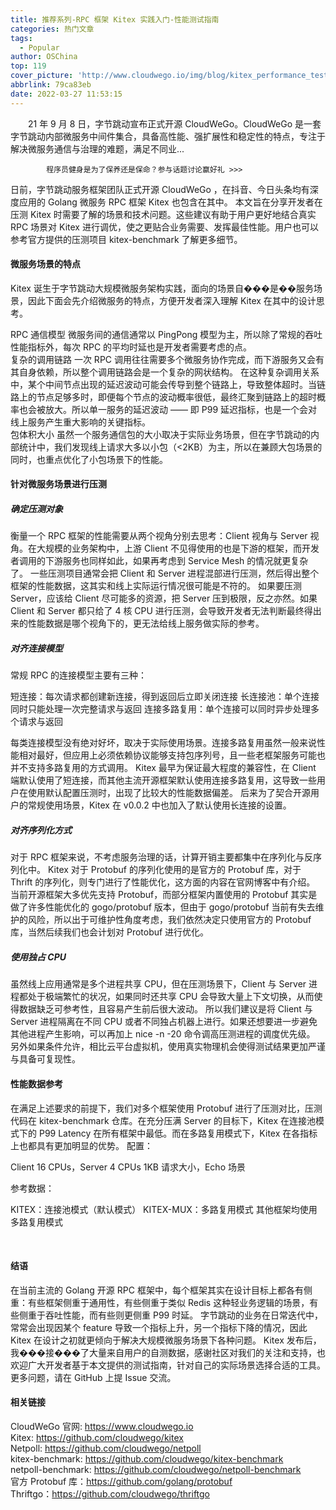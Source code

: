 ```yaml
---
title: 推荐系列-RPC 框架 Kitex 实践入门-性能测试指南
categories: 热门文章
tags:
  - Popular
author: OSChina
top: 119
cover_picture: 'http://www.cloudwego.io/img/blog/kitex_performance_testing/qps.png'
abbrlink: 79ca83eb
date: 2022-03-27 11:53:15
---
```


&emsp;&emsp;21 年 9 月 8 日，字节跳动宣布正式开源 CloudWeGo。CloudWeGo 是一套字节跳动内部微服务中间件集合，具备高性能、强扩展性和稳定性的特点，专注于解决微服务通信与治理的难题，满足不同业...
<!-- more -->

                                                                                                                    
            程序员健身是为了保养还是保命？参与话题讨论赢好礼 >>>
            
                                                                                                     
日前，字节跳动服务框架团队正式开源 CloudWeGo ，在抖音、今日头条均有深度应用的 Golang 微服务 RPC 框架 Kitex 也包含在其中。 
本文旨在分享开发者在压测 Kitex 时需要了解的场景和技术问题。这些建议有助于用户更好地结合真实 RPC 场景对 Kitex 进行调优，使之更贴合业务需要、发挥最佳性能。用户也可以参考官方提供的压测项目 kitex-benchmark 了解更多细节。 
 
#### 微服务场景的特点 
Kitex 诞生于字节跳动大规模微服务架构实践，面向的场景自���是��服务场景，因此下面会先介绍微服务的特点，方便开发者深入理解 Kitex 在其中的设计思考。 
 
  RPC 通信模型 微服务间的通信通常以 PingPong 模型为主，所以除了常规的吞吐性能指标外，每次 RPC 的平均时延也是开发者需要考虑的点。  
  复杂的调用链路 一次 RPC 调用往往需要多个微服务协作完成，而下游服务又会有其自身依赖，所以整个调用链路会是一个复杂的网状结构。 在这种复杂调用关系中，某个中间节点出现的延迟波动可能会传导到整个链路上，导致整体超时。当链路上的节点足够多时，即便每个节点的波动概率很低，最终汇聚到链路上的超时概率也会被放大。所以单一服务的延迟波动 —— 即 P99 延迟指标，也是一个会对线上服务产生重大影响的关键指标。  
  包体积大小 虽然一个服务通信包的大小取决于实际业务场景，但在字节跳动的内部统计中，我们发现线上请求大多以小包（<2KB）为主，所以在兼顾大包场景的同时，也重点优化了小包场景下的性能。  
 
 
#### 针对微服务场景进行压测 
 
##### 确定压测对象 
衡量一个 RPC 框架的性能需要从两个视角分别去思考：Client 视角与 Server 视角。在大规模的业务架构中，上游 Client 不见得使用的也是下游的框架，而开发者调用的下游服务也同样如此，如果再考虑到 Service Mesh 的情况就更复杂了。 
一些压测项目通常会把 Client 和 Server 进程混部进行压测，然后得出整个框架的性能数据，这其实和线上实际运行情况很可能是不符的。 
如果要压测 Server，应该给 Client 尽可能多的资源，把 Server 压到极限，反之亦然。如果 Client 和 Server 都只给了 4 核 CPU 进行压测，会导致开发者无法判断最终得出来的性能数据是哪个视角下的，更无法给线上服务做实际的参考。 
 
##### 对齐连接模型 
常规 RPC 的连接模型主要有三种： 
 
 短连接：每次请求都创建新连接，得到返回后立即关闭连接 
 长连接池：单个连接同时只能处理一次完整请求与返回 
 连接多路复用：单个连接可以同时异步处理多个请求与返回 
 
每类连接模型没有绝对好坏，取决于实际使用场景。连接多路复用虽然一般来说性能相对最好，但应用上必须依赖协议能够支持包序列号，且一些老框架服务可能也并不支持多路复用的方式调用。 
Kitex 最早为保证最大程度的兼容性，在 Client 端默认使用了短连接，而其他主流开源框架默认使用连接多路复用，这导致一些用户在使用默认配置压测时，出现了比较大的性能数据偏差。 
后来为了契合开源用户的常规使用场景，Kitex 在 v0.0.2 中也加入了默认使用长连接的设置。 
 
##### 对齐序列化方式 
对于 RPC 框架来说，不考虑服务治理的话，计算开销主要都集中在序列化与反序列化中。 
Kitex 对于 Protobuf 的序列化使用的是官方的 Protobuf 库，对于 Thrift 的序列化，则专门进行了性能优化，这方面的内容在官网博客中有介绍。 
当前开源框架大多优先支持 Protobuf，而部分框架内置使用的 Protobuf 其实是做了许多性能优化的 gogo/protobuf 版本，但由于 gogo/protobuf 当前有失去维护的风险，所以出于可维护性角度考虑，我们依然决定只使用官方的 Protobuf 库，当然后续我们也会计划对 Protobuf 进行优化。 
 
##### 使用独占 CPU 
虽然线上应用通常是多个进程共享 CPU，但在压测场景下，Client 与 Server 进程都处于极端繁忙的状况，如果同时还共享 CPU 会导致大量上下文切换，从而使得数据缺乏可参考性，且容易产生前后很大波动。 
所以我们建议是将 Client 与 Server 进程隔离在不同 CPU 或者不同独占机器上进行。如果还想要进一步避免其他进程产生影响，可以再加上 nice -n -20 命令调高压测进程的调度优先级。 
另外如果条件允许，相比云平台虚拟机，使用真实物理机会使得测试结果更加严谨与具备可复现性。 
 
#### 性能数据参考 
在满足上述要求的前提下，我们对多个框架使用 Protobuf 进行了压测对比，压测代码在 kitex-benchmark 仓库。在充分压满 Server 的目标下，Kitex 在连接池模式下的 P99 Latency 在所有框架中最低。而在多路复用模式下，Kitex 在各指标上也都具有更加明显的优势。 
配置： 
 
 Client 16 CPUs，Server 4 CPUs 
 1KB 请求大小，Echo 场景 
 
参考数据： 
 
 KITEX：连接池模式（默认模式） 
 KITEX-MUX：多路复用模式 
 其他框架均使用多路复用模式 
 
  
 
#### 结语 
在当前主流的 Golang 开源 RPC 框架中，每个框架其实在设计目标上都各有侧重：有些框架侧重于通用性，有些侧重于类似 Redis 这种轻业务逻辑的场景，有些侧重于吞吐性能，而有些则更侧重 P99 时延。 
字节跳动的业务在日常迭代中，常常会出现因某个 feature 导致一个指标上升，另一个指标下降的情况，因此 Kitex 在设计之初就更倾向于解决大规模微服务场景下各种问题。 
Kitex 发布后，我���接���了大量来自用户的自测数据，感谢社区对我们的关注和支持，也欢迎广大开发者基于本文提供的测试指南，针对自己的实际场景选择合适的工具。更多问题，请在 GitHub 上提 Issue 交流。 
 
#### 相关链接 
 
  CloudWeGo 官网: https://www.cloudwego.io  
  Kitex: https://github.com/cloudwego/kitex  
  Netpoll: https://github.com/cloudwego/netpoll  
  kitex-benchmark: https://github.com/cloudwego/kitex-benchmark  
  netpoll-benchmark: https://github.com/cloudwego/netpoll-benchmark  
  官方 Protobuf 库：https://github.com/golang/protobuf  
  Thriftgo：https://github.com/cloudwego/thriftgo  

                                        